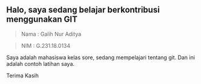 ## Halo, saya sedang belajar berkontribusi menggunakan GIT

> Nama : Galih Nur Aditya

> NIM  : G.231.18.0134

Saya adalah mahasiswa kelas sore, sedang mempelajari tentang git. Dan ini adalah contoh latihan saya.

Terima Kasih